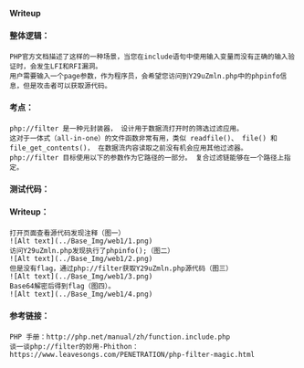 **Writeup**

#### 整体逻辑：

    PHP官方文档描述了这样的一种场景，当您在include语句中使用输入变量而没有正确的输入验证时，会发生LFI和RFI漏洞。
    用户需要输入一个page参数，作为程序员，会希望您访问到Y29uZmln.php中的phpinfo信息，但是攻击者可以获取源代码。

#### 考点：

    php://filter 是一种元封装器， 设计用于数据流打开时的筛选过滤应用。 
    这对于一体式（all-in-one）的文件函数非常有用，类似 readfile()、 file() 和 file_get_contents()， 在数据流内容读取之前没有机会应用其他过滤器。 
    php://filter 目标使用以下的参数作为它路径的一部分。 复合过滤链能够在一个路径上指定。

#### 测试代码：

    
#### Writeup：

    打开页面查看源代码发现注释（图一）
    ![Alt text](../Base_Img/web1/1.png)
    访问Y29uZmln.php发现执行了phpinfo();（图二）
    ![Alt text](../Base_Img/web1/2.png)
    但是没有flag，通过php://filter获取Y29uZmln.php源代码（图三）
    ![Alt text](../Base_Img/web1/3.png)
    Base64解密后得到flag（图四）。
    ![Alt text](../Base_Img/web1/4.png)

#### 参考链接：

    PHP 手册：http://php.net/manual/zh/function.include.php
    谈一谈php://filter的妙用-Phithon：https://www.leavesongs.com/PENETRATION/php-filter-magic.html